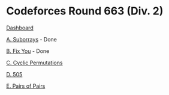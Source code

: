 # Codeforces Round 663 (Div. 2)

[Dashboard](https://codeforces.com/contest/1391)

[A. Suborrays](https://codeforces.com/contest/1391/problem/A) - Done

[B. Fix You](https://codeforces.com/contest/1391/problem/B) - Done

[C. Cyclic Permutations](https://codeforces.com/contest/1391/problem/C)

[D. 505](https://codeforces.com/contest/1391/problem/D)

[E. Pairs of Pairs](https://codeforces.com/contest/1391/problem/E)
